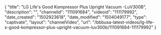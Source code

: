 {
    "title": "LG Life's Good Kompressor Plus Upright Vacuum -LuV300B",
    "description": "",
    "channelid": "111091684",
    "videoid": "111179992",
    "date_created": "1502923618",
    "date_modified": "1504049177",
    "type": "captivate",
    "layout": "channelVideo",
    "url": "\/bbbusa-latest-videos\/lg-life-s-good-kompressor-plus-upright-vacuum-luv300b\/111091684-111179992"
}